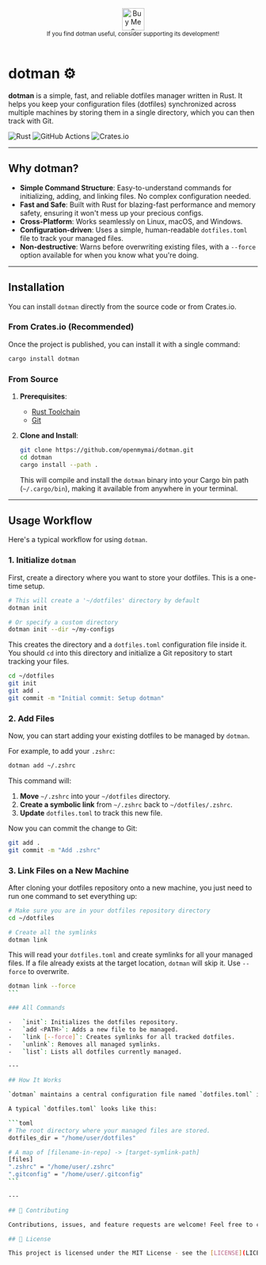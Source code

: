 <div align="center">
  <a href="https://www.buymeacoffee.com/maicmi" target="_blank">
    <img src="https://cdn.buymeacoffee.com/buttons/v2/default-yellow.png" alt="Buy Me a Coffee" height="45">
  </a>
  <br/>
  <small>If you find dotman useful, consider supporting its development!</small>
</div>

<br/>

# dotman ⚙️

**dotman** is a simple, fast, and reliable dotfiles manager written in Rust. It helps you keep your configuration files (dotfiles) synchronized across multiple machines by storing them in a single directory, which you can then track with Git.

![Rust](https://img.shields.io/badge/Rust-000000?style=for-the-badge&logo=rust&logoColor=white)
![GitHub Actions](https://img.shields.io/github/actions/workflow/status/your-username/dotman/rust.yml?style=for-the-badge)
![Crates.io](https://img.shields.io/crates/v/dotman?style=for-the-badge)

---

## Why dotman?

- **Simple Command Structure**: Easy-to-understand commands for initializing, adding, and linking files. No complex configuration needed.
- **Fast and Safe**: Built with Rust for blazing-fast performance and memory safety, ensuring it won't mess up your precious configs.
- **Cross-Platform**: Works seamlessly on Linux, macOS, and Windows.
- **Configuration-driven**: Uses a simple, human-readable `dotfiles.toml` file to track your managed files.
- **Non-destructive**: Warns before overwriting existing files, with a `--force` option available for when you know what you're doing.

---

## Installation

You can install `dotman` directly from the source code or from Crates.io.

### From Crates.io (Recommended)

Once the project is published, you can install it with a single command:

```bash
cargo install dotman
```

### From Source

1.  **Prerequisites**:

    - [Rust Toolchain](https://www.rust-lang.org/tools/install)
    - [Git](https://git-scm.com/)

2.  **Clone and Install**:
    ```bash
    git clone https://github.com/openmymai/dotman.git
    cd dotman
    cargo install --path .
    ```
    This will compile and install the `dotman` binary into your Cargo bin path (`~/.cargo/bin`), making it available from anywhere in your terminal.

---

## Usage Workflow

Here's a typical workflow for using `dotman`.

### 1. Initialize `dotman`

First, create a directory where you want to store your dotfiles. This is a one-time setup.

```bash
# This will create a '~/dotfiles' directory by default
dotman init

# Or specify a custom directory
dotman init --dir ~/my-configs
```

This creates the directory and a `dotfiles.toml` configuration file inside it. You should `cd` into this directory and initialize a Git repository to start tracking your files.

```bash
cd ~/dotfiles
git init
git add .
git commit -m "Initial commit: Setup dotman"
```

### 2. Add Files

Now, you can start adding your existing dotfiles to be managed by `dotman`.

For example, to add your `.zshrc`:

```bash
dotman add ~/.zshrc
```

This command will:

1.  **Move** `~/.zshrc` into your `~/dotfiles` directory.
2.  **Create a symbolic link** from `~/.zshrc` back to `~/dotfiles/.zshrc`.
3.  **Update** `dotfiles.toml` to track this new file.

Now you can commit the change to Git:

```bash
git add .
git commit -m "Add .zshrc"
```

### 3. Link Files on a New Machine

After cloning your dotfiles repository onto a new machine, you just need to run one command to set everything up:

```bash
# Make sure you are in your dotfiles repository directory
cd ~/dotfiles

# Create all the symlinks
dotman link
```

This will read your `dotfiles.toml` and create symlinks for all your managed files. If a file already exists at the target location, `dotman` will skip it. Use `--force` to overwrite.

````bash
dotman link --force
```

### All Commands

-   `init`: Initializes the dotfiles repository.
-   `add <PATH>`: Adds a new file to be managed.
-   `link [--force]`: Creates symlinks for all tracked dotfiles.
-   `unlink`: Removes all managed symlinks.
-   `list`: Lists all dotfiles currently managed.

---

## How It Works

`dotman` maintains a central configuration file named `dotfiles.toml` inside your chosen dotfiles directory. This file keeps a record of which files are being managed and where their symlinks should point.

A typical `dotfiles.toml` looks like this:

```toml
# The root directory where your managed files are stored.
dotfiles_dir = "/home/user/dotfiles"

# A map of [filename-in-repo] -> [target-symlink-path]
[files]
".zshrc" = "/home/user/.zshrc"
".gitconfig" = "/home/user/.gitconfig"
```

---

## 🤝 Contributing

Contributions, issues, and feature requests are welcome! Feel free to check the [issues page](https://github.com/openmymai/dotman/issues).

## 📜 License

This project is licensed under the MIT License - see the [LICENSE](LICENSE) file for details.
